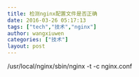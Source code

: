 ```yaml
---
title: 检测nginx配置文件是否正确
date: 2016-03-26 05:17:13
tags: ["tech","技术","nginx"]
author: wangxiuwen
categories: ["技术"]
layout: post
---
```


/usr/local/nginx/sbin/nginx -t -c nginx.conf  

